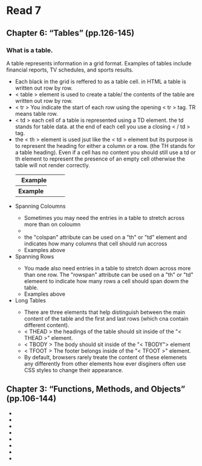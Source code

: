 # Read 7

## Chapter 6: “Tables” (pp.126-145)
 ### What is a table.
  <p> A table represents information in a grid format. Examples of tables include financial reports, TV schedules, and sports results. </p>

<ul>
  <li>Each black in the grid is reffered to as a table cell. in HTML a table is written out row by row.</li>
  <li>< table > element is used to create a table/ the contents of the table are written out row by row.</li>
  <li>< tr > You indicate the start of each row using the opening < tr > tag. TR means table row. </li>
  <li>< td > each cell of a table is represented using a TD element. the td stands for table data. at the end of each cell you use a closing < / td > tag.</li>
  <li>the < th > element is used jsut like the < td > element but its purpose is to represent the heading for either a column or a row. (the TH stands for a table heading). Even if a cell has no content you should still use a td or th element to represent the presence of an empty cell otherwise the table will not render correctly.</li>
  
  <table id = "example">
    <tr>
      <th colspan="2">Example</th>
      <th></th>
      <th></th>
    </tr>
    <tr>
      <th rowspan="2">Example</th>
      <td></td>
      <td></td>
    </tr>
  </table>

  <li>Spanning Coloumns</li>
    <ul>
      <li> Sometimes you may need the entries in a table to stretch across more than on coloumn<li>
      <li>the "colspan" attribute can be used on a "th" or "td" element and indicates how many columns that cell should run accross</li>
      <li> Examples above</li>
    </ul>
  <li>Spanning Rows</li>
    <ul>
      <li>You made also need entries in a table to stretch down across more than one row. The "rowspan" attribute can be used on a "th" or "td" elemeent to indicate how many rows a cell should span dowm the table.
      <li> Examples above</li>
    </ul>
  <li>Long Tables</li>
    <ul>
      <li>There are three elements that help distinguish between the main content of the table and the first and last rows (which cna contain different content).</li>
      <li> < THEAD > the headings of the table should sit inside of the "< THEAD >" element.</li>
      <li> < TBODY > The body should sit inside of the "< TBODY"> element</li>
      <li> < TFOOT > The footer belongs inside of the "< TFOOT >" element.</li>
      <li>By default, browsers rarely treate the content of these elemenets any differently from other elements how ever disginers often use CSS styles to change their appearance.</li>
    </ul>
</ul>

## Chapter 3: “Functions, Methods, and Objects” (pp.106-144)

<ul>
  <li></li>
  <li></li>
  <li></li>
  <li></li>
  <li></li>
  <li></li>
  <li></li>
  <li></li>
</ul
